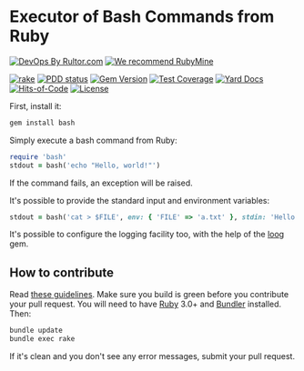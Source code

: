 # Executor of Bash Commands from Ruby

[![DevOps By Rultor.com](http://www.rultor.com/b/yegor256/bash)](http://www.rultor.com/p/yegor256/bash)
[![We recommend RubyMine](https://www.elegantobjects.org/rubymine.svg)](https://www.jetbrains.com/ruby/)

[![rake](https://github.com/yegor256/bash/actions/workflows/rake.yml/badge.svg)](https://github.com/yegor256/bash/actions/workflows/rake.yml)
[![PDD status](http://www.0pdd.com/svg?name=yegor256/bash)](http://www.0pdd.com/p?name=yegor256/bash)
[![Gem Version](https://badge.fury.io/rb/bash.svg)](http://badge.fury.io/rb/bash)
[![Test Coverage](https://img.shields.io/codecov/c/github/yegor256/bash.svg)](https://codecov.io/github/yegor256/bash?branch=master)
[![Yard Docs](http://img.shields.io/badge/yard-docs-blue.svg)](http://rubydoc.info/github/yegor256/bash/master/frames)
[![Hits-of-Code](https://hitsofcode.com/github/yegor256/bash)](https://hitsofcode.com/view/github/yegor256/bash)
[![License](https://img.shields.io/badge/license-MIT-green.svg)](https://github.com/yegor256/bash/blob/master/LICENSE.txt)

First, install it:

```bash
gem install bash
```

Simply execute a bash command from Ruby:

```ruby
require 'bash'
stdout = bash('echo "Hello, world!"')
```

If the command fails, an exception will be raised.

It's possible to provide the standard input and environment variables:

```ruby
stdout = bash('cat > $FILE', env: { 'FILE' => 'a.txt' }, stdin: 'Hello!')
```

It's possible to configure the logging facility too, with the help
of the [loog](https://github.com/yegor256/loog) gem.

## How to contribute

Read
[these guidelines](https://www.yegor256.com/2014/04/15/github-guidelines.html).
Make sure you build is green before you contribute
your pull request. You will need to have
[Ruby](https://www.ruby-lang.org/en/) 3.0+ and
[Bundler](https://bundler.io/) installed. Then:

```bash
bundle update
bundle exec rake
```

If it's clean and you don't see any error messages, submit your pull request.
